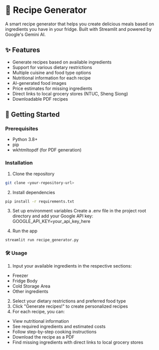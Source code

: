 # 🍳 Recipe Generator

A smart recipe generator that helps you create delicious meals based on ingredients you have in your fridge. Built with Streamlit and powered by Google's Gemini AI.

## ✨ Features

- Generate recipes based on available ingredients
- Support for various dietary restrictions
- Multiple cuisine and food type options
- Nutritional information for each recipe
- AI-generated food images
- Price estimates for missing ingredients
- Direct links to local grocery stores (NTUC, Sheng Siong)
- Downloadable PDF recipes

## 🚀 Getting Started

### Prerequisites

- Python 3.8+
- pip
- wkhtmltopdf (for PDF generation)

### Installation

1. Clone the repository
```bash
git clone <your-repository-url>
```

2. Install dependencies
```bash
pip install -r requirements.txt
```
3. Set up environment variables
Create a .env file in the project root directory and add your Google API key:
GOOGLE_API_KEY=your_api_key_here

4. Run the app
```bash
streamlit run recipe_generator.py
```

### 🛠️ Usage
1. Input your available ingredients in the respective sections:
- Freezer
- Fridge Body
- Cold Storage Area
- Other ingredients
2. Select your dietary restrictions and preferred food type
3. Click "Generate recipes!" to create personalized recipes
4. For each recipe, you can:
- View nutritional information
- See required ingredients and estimated costs
- Follow step-by-step cooking instructions
- Download the recipe as a PDF
- Find missing ingredients with direct links to local grocery stores
